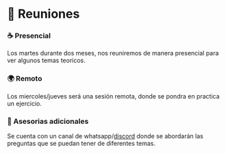# 📅 Reuniones

### ☕️ Presencial

Los martes durante dos meses, nos reuniremos de manera presencial para ver algunos temas teoricos.

### 🌍 Remoto

Los miercoles/jueves será una sesión remota, donde se pondra en practica un ejercicio.

### 🤝 Asesorias adicionales

Se cuenta con un canal de whatsapp/[discord](https://discord.gg/Rp66sdjX) donde se abordarán las preguntas que se puedan tener de diferentes temas.

